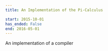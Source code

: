 ```yaml
---
title: An Implementation of the Pi-Calculus

start: 2015-10-01
has_ended: False
end: 2016-05-01
---
```


An implementation of a compiler
